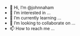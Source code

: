 - 👋 Hi, I’m @johnnaham
- 👀 I’m interested in ...
- 🌱 I’m currently learning ...
- 💞️ I’m looking to collaborate on ...
- 📫 How to reach me ...

<!---
johnnaham/johnnaham is a ✨ special ✨ repository because its `README.md` (this file) appears on your GitHub profile.
You can click the Preview link to take a look at your changes.
--->
